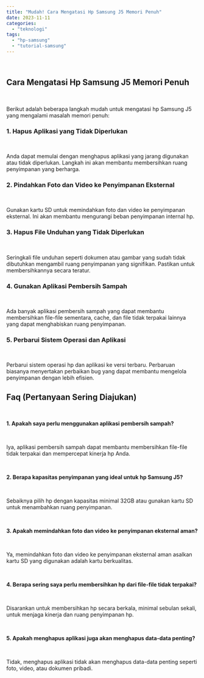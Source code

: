 ```yaml
---
title: "Mudah! Cara Mengatasi Hp Samsung J5 Memori Penuh"
date: 2023-11-11
categories: 
  - "teknologi"
tags: 
  - "hp-samsung"
  - "tutorial-samsung"
---
```


 

## Cara Mengatasi Hp Samsung J5 Memori Penuh

 

Berikut adalah beberapa langkah mudah untuk mengatasi hp Samsung J5 yang mengalami masalah memori penuh:

### 1\. Hapus Aplikasi yang Tidak Diperlukan

 

Anda dapat memulai dengan menghapus aplikasi yang jarang digunakan atau tidak diperlukan. Langkah ini akan membantu membersihkan ruang penyimpanan yang berharga.

### 2\. Pindahkan Foto dan Video ke Penyimpanan Eksternal

 

Gunakan kartu SD untuk memindahkan foto dan video ke penyimpanan eksternal. Ini akan membantu mengurangi beban penyimpanan internal hp.

### 3\. Hapus File Unduhan yang Tidak Diperlukan

 

Seringkali file unduhan seperti dokumen atau gambar yang sudah tidak dibutuhkan mengambil ruang penyimpanan yang signifikan. Pastikan untuk membersihkannya secara teratur.

### 4\. Gunakan Aplikasi Pembersih Sampah

 

Ada banyak aplikasi pembersih sampah yang dapat membantu membersihkan file-file sementara, cache, dan file tidak terpakai lainnya yang dapat menghabiskan ruang penyimpanan.

### 5\. Perbarui Sistem Operasi dan Aplikasi

 

Perbarui sistem operasi hp dan aplikasi ke versi terbaru. Perbaruan biasanya menyertakan perbaikan bug yang dapat membantu mengelola penyimpanan dengan lebih efisien.

## Faq (Pertanyaan Sering Diajukan)

 

**1\. Apakah saya perlu menggunakan aplikasi pembersih sampah?**

 

Iya, aplikasi pembersih sampah dapat membantu membersihkan file-file tidak terpakai dan mempercepat kinerja hp Anda.

 

**2\. Berapa kapasitas penyimpanan yang ideal untuk hp Samsung J5?**

 

Sebaiknya pilih hp dengan kapasitas minimal 32GB atau gunakan kartu SD untuk menambahkan ruang penyimpanan.

 

**3\. Apakah memindahkan foto dan video ke penyimpanan eksternal aman?**

 

Ya, memindahkan foto dan video ke penyimpanan eksternal aman asalkan kartu SD yang digunakan adalah kartu berkualitas.

 

**4\. Berapa sering saya perlu membersihkan hp dari file-file tidak terpakai?**

 

Disarankan untuk membersihkan hp secara berkala, minimal sebulan sekali, untuk menjaga kinerja dan ruang penyimpanan hp.

 

**5\. Apakah menghapus aplikasi juga akan menghapus data-data penting?**

 

Tidak, menghapus aplikasi tidak akan menghapus data-data penting seperti foto, video, atau dokumen pribadi.
